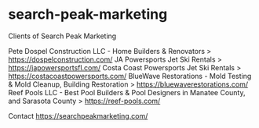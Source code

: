 # search-peak-marketing
Clients of Search Peak Marketing


Pete Dospel Construction LLC - Home Builders & Renovators > https://dospelconstruction.com/
JA Powersports Jet Ski Rentals > https://japowersportsfl.com/
Costa Coast Powersports Jet Ski Rentals > https://costacoastpowersports.com/
BlueWave Restorations - Mold Testing & Mold Cleanup, Building Restoration > https://bluewaverestorations.com/
Reef Pools LLC - Best Pool Builders & Pool Designers in Manatee County, and Sarasota County > https://reef-pools.com/

Contact https://searchpeakmarketing.com/
